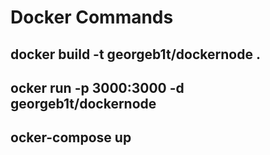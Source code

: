# Docker Commands

## docker build -t georgeb1t/dockernode .

## ocker run -p 3000:3000 -d georgeb1t/dockernode

## ocker-compose up

